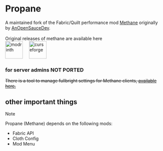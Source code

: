 # Propane

A maintained fork of
the Fabric/Quilt performance mod [Methane](https://github.com/AnOpenSauceDev/Methane-mod) originally
by [AnOpenSauceDev](https://github.com/AnOpenSauceDev).<br><br>
Original releases of methane are available here<br>
[<img alt="modrinth" height="56" src="https://cdn.jsdelivr.net/npm/@intergrav/devins-badges@3/assets/cozy/available/modrinth_vector.svg">](https://modrinth.com/mod/methane)  &nbsp;&nbsp;&nbsp; [<img alt="curseforge" height="56" src="https://cdn.jsdelivr.net/npm/@intergrav/devins-badges@3/assets/cozy/available/curseforge_vector.svg">](https://legacy.curseforge.com/minecraft/mc-mods/methane)

### for server admins NOT PORTED

~~There is a tool to manage fullbright settings for Methane
clients, [available here.](https://github.com/AnOpenSauceDev/Methane-Server-Utils)~~

## other important things
> [!NOTE]
> Propane (Methane) depends on the following mods:
> - Fabric API 
> - Cloth Config
> - Mod Menu